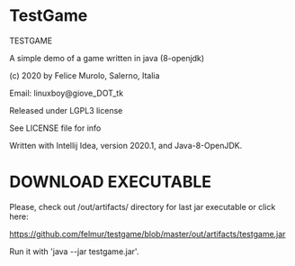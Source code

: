# TestGame
 TESTGAME
 
 A simple demo of a game written in java (8-openjdk)
 
 (c) 2020 by Felice Murolo, Salerno, Italia
 
 Email: linuxboy@giove_DOT_tk
 
 Released under LGPL3 license
 
 See LICENSE file for info 



Written with Intellij Idea, version 2020.1, and Java-8-OpenJDK.

# DOWNLOAD EXECUTABLE
Please, check out /out/artifacts/ directory for last jar executable or click here:

https://github.com/felmur/testgame/blob/master/out/artifacts/testgame.jar



Run it with 'java --jar testgame.jar'.
